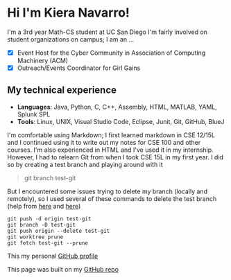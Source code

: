 # Hi I'm Kiera Navarro!

I'm a 3rd year Math-CS student at UC San Diego
I'm fairly involved on student organizations on campus; I am an ...
- [X] Event Host for the Cyber Community in Association of Computing Machinery (ACM)
- [X] Outreach/Events Coordinator for Girl Gains

## My technical experience

* **Languages**: Java, Python, C, C++, Assembly, HTML, MATLAB, YAML, Splunk SPL
* **Tools**: Linux, UNIX, Visual Studio Code, Eclipse, Junit, Git, GitHub, BlueJ 

I'm comfortable using Markdown; I first learned markdown in CSE 12/15L and I continued using it to write out my notes for CSE 100 and other courses. I'm also experienced in HTML and I've used it in my internship. <br>
However, I had to relearn Git from when I took CSE 15L in my first year. I did so by creating a test branch and playing around with it
> git branch test-git

But I encountered some issues trying to delete my branch (locally and remotely), so I used several of these commands to delete the test branch (help from [here](https://www.git-tower.com/learn/git/faq/delete-remote-branch) and [here](https://stackoverflow.com/questions/2003505/how-do-i-delete-a-git-branch-locally-and-remotely))
```
git push -d origin test-git
git branch -D test-git
git push origin --delete test-git
git worktree prune
git fetch test-git --prune
```

This my personal [GitHub profile](https://github.com/kieraliz)

This page was built on my [GitHub repo](https://github.com/kieraliz/cse110)
